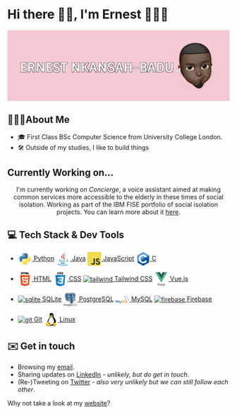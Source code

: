 # Hi there 👋🏾, I'm Ernest 👨🏾‍💻

<img src="banner.webp" align="center" alt="me"/>

## 🙋🏾‍♂️About Me
- 🎓 First Class BSc Computer Science from University College London.
- 🛠 Outside of my studies, I like to build things

## Currently Working on...
<p align="center">I'm currently working on <i>Concierge</i>, a voice assistant aimed at making common services more accessible to the elderly in these times of social isolation. Working as part of the IBM FISE portfolio of social isolation projects. You can learn more about it <a href="http://students.cs.ucl.ac.uk/2020/group25/index.html">here</a>.</p>

## 💻 Tech Stack & Dev Tools

- <p align="left">
    <a href="https://www.python.org" target="_blank" align="center">
        <img src="https://raw.githubusercontent.com/devicons/devicon/master/icons/python/python-original.svg"
             alt="python" width="32" height="32" align="center" align="center"/> Python</a>
    
    <a href="https://www.java.com" target="_blank">
        <img src="https://raw.githubusercontent.com/devicons/devicon/master/icons/java/java-original.svg" alt="java"
             width="32" height="32" align="center"/> Java</a>
  
    <a href="https://developer.mozilla.org/en-US/docs/Web/JavaScript" target="_blank">
        <img src="https://raw.githubusercontent.com/devicons/devicon/master/icons/javascript/javascript-original.svg"
             alt="javascript" width="32" height="32" align="center"/> JavaScript</a>
  
    <a href="https://www.cprogramming.com/" target="_blank">
        <img src="https://raw.githubusercontent.com/devicons/devicon/master/icons/c/c-original.svg" alt="c" width="32"
             height="32" align="center"/> C</a>
</p>

- <p align="left">
    <a href="https://www.w3.org/html/" target="_blank">
        <img src="https://raw.githubusercontent.com/devicons/devicon/master/icons/html5/html5-original-wordmark.svg"
             alt="html5" width="32" height="32" align="center"/> HTML</a>
  
    <a href="https://www.w3schools.com/css/" target="_blank">
        <img src="https://raw.githubusercontent.com/devicons/devicon/master/icons/css3/css3-original-wordmark.svg"
             alt="css3" width="32" height="32" align="center"/> CSS</a>

    <a href="https://tailwindcss.com/" target="_blank">
        <img src="https://www.vectorlogo.zone/logos/tailwindcss/tailwindcss-icon.svg" alt="tailwind" width="32"
             height="32" align="center"/> Tailwind CSS</a>

    <a href="https://vuejs.org/" target="_blank">
        <img src="https://raw.githubusercontent.com/devicons/devicon/master/icons/vuejs/vuejs-original-wordmark.svg"
             alt="vuejs" width="32" height="32" align="center"/> Vue.js</a>
</p>

- <p align="left">
    <a href="https://www.sqlite.org/" target="_blank">
        <img src="https://www.vectorlogo.zone/logos/sqlite/sqlite-icon.svg" alt="sqlite" width="32" height="32"
             align="center"/> SQLite</a>

    <a href="https://www.postgresql.org" target="_blank">
        <img src="https://raw.githubusercontent.com/devicons/devicon/master/icons/postgresql/postgresql-original-wordmark.svg"
             alt="postgresql" width="32" height="32" align="center"/> PostgreSQL</a>

    <a href="https://www.mysql.com/" target="_blank">
        <img src="https://raw.githubusercontent.com/devicons/devicon/master/icons/mysql/mysql-original-wordmark.svg"
             alt="mysql" width="32" height="32" align="center"/> MySQL</a>

    <a href="https://firebase.google.com/" target="_blank">
        <img src="https://www.vectorlogo.zone/logos/firebase/firebase-icon.svg" alt="firebase" width="32" height="32"
             align="center"/> Firebase</a>
</p>

- <p align="left">
    <a href="https://git-scm.com/" target="_blank">
        <img src="https://www.vectorlogo.zone/logos/git-scm/git-scm-icon.svg" alt="git" width="32" height="32"
             align="center"/>
        Git</a>

    <a href="https://www.linux.org/" target="_blank">
        <img src="https://raw.githubusercontent.com/devicons/devicon/master/icons/linux/linux-original.svg" alt="linux"
             width="32" height="32" align="center"/> Linux</a>
</p>

## ✉️ Get in touch

- Browsing my <a href="mailto:ernestjbadu@outlook.com?subject=Found you on GitHub!&body=Express yourself, I'll respond!">email</a>.
- Sharing updates on [LinkedIn](https://www.linkedin.com/in/ernestjbadu/) - _unlikely, but do get in touch_.
- (Re-)Tweeting on [Twitter](https://twitter.com/ernestjbadu) - _also very unlikely but we can still follow each other_.

Why not take a look at my [website](https://ernestbadu.me)?
